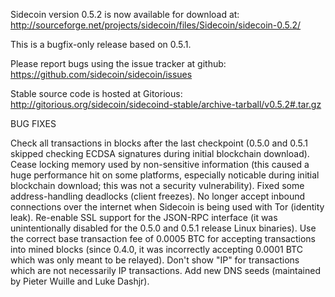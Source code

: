 Sidecoin version 0.5.2 is now available for download at:
http://sourceforge.net/projects/sidecoin/files/Sidecoin/sidecoin-0.5.2/

This is a bugfix-only release based on 0.5.1.

Please report bugs using the issue tracker at github:
https://github.com/sidecoin/sidecoin/issues

Stable source code is hosted at Gitorious:
http://gitorious.org/sidecoin/sidecoind-stable/archive-tarball/v0.5.2#.tar.gz

BUG FIXES

Check all transactions in blocks after the last checkpoint (0.5.0 and 0.5.1 skipped checking ECDSA signatures during initial blockchain download).
Cease locking memory used by non-sensitive information (this caused a huge performance hit on some platforms, especially noticable during initial blockchain download; this was
not a security vulnerability).
Fixed some address-handling deadlocks (client freezes).
No longer accept inbound connections over the internet when Sidecoin is being used with Tor (identity leak).
Re-enable SSL support for the JSON-RPC interface (it was unintentionally disabled for the 0.5.0 and 0.5.1 release Linux binaries).
Use the correct base transaction fee of 0.0005 BTC for accepting transactions into mined blocks (since 0.4.0, it was incorrectly accepting 0.0001 BTC which was only meant to be relayed).
Don't show "IP" for transactions which are not necessarily IP transactions.
Add new DNS seeds (maintained by Pieter Wuille and Luke Dashjr).
